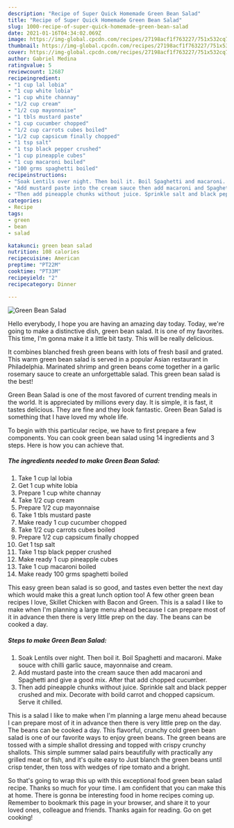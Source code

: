 ```yaml
---
description: "Recipe of Super Quick Homemade Green Bean Salad"
title: "Recipe of Super Quick Homemade Green Bean Salad"
slug: 1000-recipe-of-super-quick-homemade-green-bean-salad
date: 2021-01-16T04:34:02.069Z
image: https://img-global.cpcdn.com/recipes/27198acf1f763227/751x532cq70/green-bean-salad-recipe-main-photo.jpg
thumbnail: https://img-global.cpcdn.com/recipes/27198acf1f763227/751x532cq70/green-bean-salad-recipe-main-photo.jpg
cover: https://img-global.cpcdn.com/recipes/27198acf1f763227/751x532cq70/green-bean-salad-recipe-main-photo.jpg
author: Gabriel Medina
ratingvalue: 5
reviewcount: 12687
recipeingredient:
- "1 cup lal lobia"
- "1 cup white lobia"
- "1 cup white channay"
- "1/2 cup cream"
- "1/2 cup mayonnaise"
- "1 tbls mustard paste"
- "1 cup cucumber chopped"
- "1/2 cup carrots cubes boiled"
- "1/2 cup capsicum finally chopped"
- "1 tsp salt"
- "1 tsp black pepper crushed"
- "1 cup pineapple cubes"
- "1 cup macaroni boiled"
- "100 grms spaghetti boiled"
recipeinstructions:
- "Soak Lentils over night. Then boil it. Boil Spaghetti and macaroni. Make souce with chilli garlic sauce, mayonnaise and cream."
- "Add mustard paste into the cream sauce then add macaroni and Spaghetti and give a good mix. After that add chopped cucumber."
- "Then add pineapple chunks without juice. Sprinkle salt and black pepper crushed and mix. Decorate with boild carrot and chopped capsicum. Serve it chilled."
categories:
- Recipe
tags:
- green
- bean
- salad

katakunci: green bean salad 
nutrition: 108 calories
recipecuisine: American
preptime: "PT22M"
cooktime: "PT33M"
recipeyield: "2"
recipecategory: Dinner

---
```



![Green Bean Salad](https://img-global.cpcdn.com/recipes/27198acf1f763227/751x532cq70/green-bean-salad-recipe-main-photo.jpg)

Hello everybody, I hope you are having an amazing day today. Today, we're going to make a distinctive dish, green bean salad. It is one of my favorites. This time, I'm gonna make it a little bit tasty. This will be really delicious.

It combines blanched fresh green beans with lots of fresh basil and grated. This warm green bean salad is served in a popular Asian restaurant in Philadelphia. Marinated shrimp and green beans come together in a garlic rosemary sauce to create an unforgettable salad. This green bean salad is the best!

Green Bean Salad is one of the most favored of current trending meals in the world. It is appreciated by millions every day. It is simple, it is fast, it tastes delicious. They are fine and they look fantastic. Green Bean Salad is something that I have loved my whole life.


To begin with this particular recipe, we have to first prepare a few components. You can cook green bean salad using 14 ingredients and 3 steps. Here is how you can achieve that.

<!--inarticleads1-->

##### The ingredients needed to make Green Bean Salad:

1. Take 1 cup lal lobia
1. Get 1 cup white lobia
1. Prepare 1 cup white channay
1. Take 1/2 cup cream
1. Prepare 1/2 cup mayonnaise
1. Take 1 tbls mustard paste
1. Make ready 1 cup cucumber chopped
1. Take 1/2 cup carrots cubes boiled
1. Prepare 1/2 cup capsicum finally chopped
1. Get 1 tsp salt
1. Take 1 tsp black pepper crushed
1. Make ready 1 cup pineapple cubes
1. Take 1 cup macaroni boiled
1. Make ready 100 grms spaghetti boiled


This easy green bean salad is so good, and tastes even better the next day which would make this a great lunch option too! A few other green bean recipes I love, Skillet Chicken with Bacon and Green. This is a salad I like to make when I&#39;m planning a large menu ahead because I can prepare most of it in advance then there is very little prep on the day. The beans can be cooked a day. 

<!--inarticleads2-->

##### Steps to make Green Bean Salad:

1. Soak Lentils over night. Then boil it. Boil Spaghetti and macaroni. Make souce with chilli garlic sauce, mayonnaise and cream.
1. Add mustard paste into the cream sauce then add macaroni and Spaghetti and give a good mix. After that add chopped cucumber.
1. Then add pineapple chunks without juice. Sprinkle salt and black pepper crushed and mix. Decorate with boild carrot and chopped capsicum. Serve it chilled.


This is a salad I like to make when I&#39;m planning a large menu ahead because I can prepare most of it in advance then there is very little prep on the day. The beans can be cooked a day. This flavorful, crunchy cold green bean salad is one of our favorite ways to enjoy green beans. The green beans are tossed with a simple shallot dressing and topped with crispy crunchy shallots. This simple summer salad pairs beautifully with practically any grilled meat or fish, and it&#39;s quite easy to Just blanch the green beans until crisp tender, then toss with wedges of ripe tomato and a bright. 

So that's going to wrap this up with this exceptional food green bean salad recipe. Thanks so much for your time. I am confident that you can make this at home. There is gonna be interesting food in home recipes coming up. Remember to bookmark this page in your browser, and share it to your loved ones, colleague and friends. Thanks again for reading. Go on get cooking!
